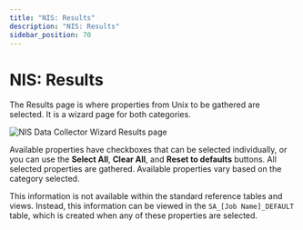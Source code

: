 ```yaml
---
title: "NIS: Results"
description: "NIS: Results"
sidebar_position: 70
---
```


# NIS: Results

The Results page is where properties from Unix to be gathered are selected. It is a wizard page for
both categories.

![NIS Data Collector Wizard Results page](/img/product_docs/accessanalyzer/11.6/admin/datacollector/nis/results.webp)

Available properties have checkboxes that can be selected individually, or you can use the **Select
All**, **Clear All**, and **Reset to defaults** buttons. All selected properties are gathered.
Available properties vary based on the category selected.

This information is not available within the standard reference tables and views. Instead, this
information can be viewed in the `SA_[Job Name]_DEFAULT` table, which is created when any of these
properties are selected.
